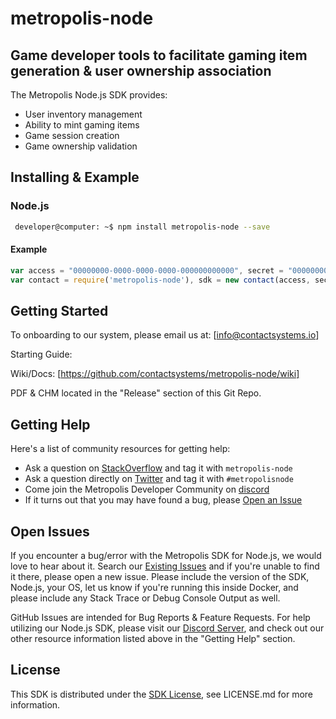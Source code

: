 # metropolis-node
## Game developer tools to facilitate gaming item generation & user ownership association

The Metropolis Node.js SDK provides:

* User inventory management
* Ability to mint gaming items
* Game session creation
* Game ownership validation

## Installing & Example

### Node.js
```sh
 developer@computer: ~$ npm install metropolis-node --save
```

#### Example
```javascript
var access = "00000000-0000-0000-0000-000000000000", secret = "00000000-0000-0000-0000-000000000000";
var contact = require('metropolis-node'), sdk = new contact(access, secret);
```

## Getting Started

To onboarding to our system, please email us at: [info@contactsystems.io]

Starting Guide: <URL HERE>

Wiki/Docs: [https://github.com/contactsystems/metropolis-node/wiki]

PDF & CHM located in the "Release" section of this Git Repo.

## Getting Help
Here's a list of community resources for getting help:

* Ask a question on [StackOverflow](https://stackoverflow.com/) and tag it with `metropolis-node`
* Ask a question directly on [Twitter](https://twitter.com/c0ntactsystems) and tag it with `#metropolisnode`
* Come join the Metropolis Developer Community on [discord](https://discord.gg/J9ntMyU)
* If it turns out that you may have found a bug, please [Open an Issue](support@kalorian.io)

## Open Issues
If you encounter a bug/error with the Metropolis SDK for Node.js, we would love to hear about it. Search our [Existing Issues]() and if you're unable to find it there, please open a new issue. Please include the version of the SDK, Node.js, your OS, let us know if you're running this inside Docker, and please include any Stack Trace or Debug Console Output as well.

GitHub Issues are intended for Bug Reports & Feature Requests. For help utilizing our Node.js SDK, please visit our [Discord Server](), and check out our other resource information listed above in the "Getting Help" section.

## License

This SDK is distributed under the [SDK License](), see LICENSE.md for more information.
